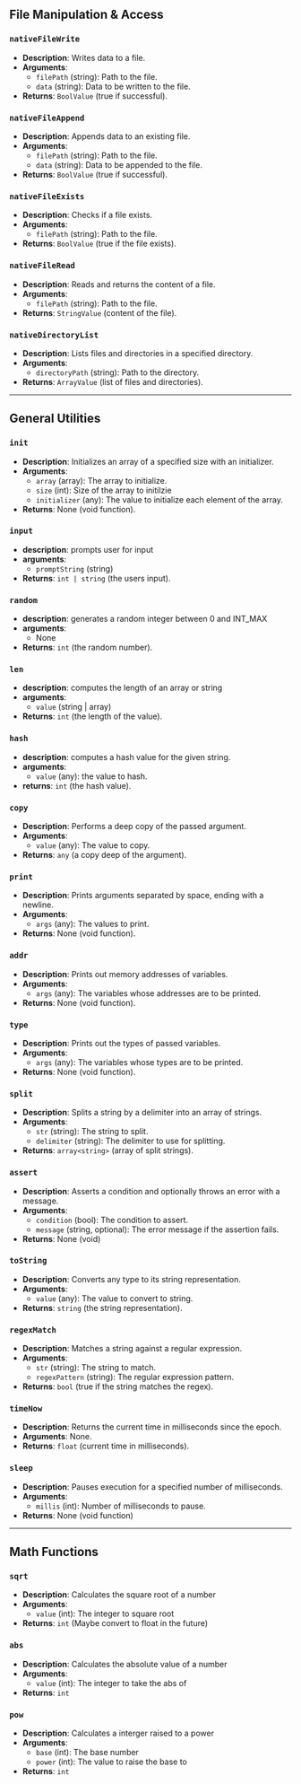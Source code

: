 ## File Manipulation & Access

### `nativeFileWrite`

- **Description**: Writes data to a file.
- **Arguments**:
  - `filePath` (string): Path to the file.
  - `data` (string): Data to be written to the file.
- **Returns**: `BoolValue` (true if successful).

### `nativeFileAppend`

- **Description**: Appends data to an existing file.
- **Arguments**:
  - `filePath` (string): Path to the file.
  - `data` (string): Data to be appended to the file.
- **Returns**: `BoolValue` (true if successful).

### `nativeFileExists`

- **Description**: Checks if a file exists.
- **Arguments**:
  - `filePath` (string): Path to the file.
- **Returns**: `BoolValue` (true if the file exists).

### `nativeFileRead`

- **Description**: Reads and returns the content of a file.
- **Arguments**:
  - `filePath` (string): Path to the file.
- **Returns**: `StringValue` (content of the file).

### `nativeDirectoryList`

- **Description**: Lists files and directories in a specified directory.
- **Arguments**:
  - `directoryPath` (string): Path to the directory.
- **Returns**: `ArrayValue` (list of files and directories).

---

## General Utilities

### `init`
- **Description**: Initializes an array of a specified size with an initializer.
- **Arguments**:
  - `array` (array): The array to initialize.
  - `size` (int): Size of the array to initilzie
  - `initializer` (any): The value to initialize each element of the array.
- **Returns**: None (void function).

### `input`
- **description**: prompts user for input 
- **arguments**:
  - `promptString` (string)
- **Returns**: `int | string` (the users input).

### `random`
- **description**: generates a random integer between 0 and INT_MAX
- **arguments**:
  - None
- **Returns**: `int` (the random number).

### `len`
- **description**: computes the length of an array or string
- **arguments**:
  - `value` (string | array)
- **Returns**: `int` (the length of the value).

### `hash`
- **description**: computes a hash value for the given string.
- **arguments**:
  - `value` (any): the value to hash.
- **returns**: `int` (the hash value).

### `copy`
- **Description**: Performs a deep copy of the passed argument.
- **Arguments**:
  - `value` (any): The value to copy.
- **Returns**: `any` (a copy deep of the argument).

### `print`
- **Description**: Prints arguments separated by space, ending with a newline.
- **Arguments**:
  - `args` (any): The values to print.
- **Returns**: None (void function).

### `addr`
- **Description**: Prints out memory addresses of variables.
- **Arguments**:
  - `args` (any): The variables whose addresses are to be printed.
- **Returns**: None (void function).

### `type`
- **Description**: Prints out the types of passed variables.
- **Arguments**:
  - `args` (any): The variables whose types are to be printed.
- **Returns**: None (void function).

### `split`
- **Description**: Splits a string by a delimiter into an array of strings.
- **Arguments**:
  - `str` (string): The string to split.
  - `delimiter` (string): The delimiter to use for splitting.
- **Returns**: `array<string>` (array of split strings).

### `assert`
- **Description**: Asserts a condition and optionally throws an error with a message.
- **Arguments**:
  - `condition` (bool): The condition to assert.
  - `message` (string, optional): The error message if the assertion fails.
- **Returns**: None (void)

### `toString`
- **Description**: Converts any type to its string representation.
- **Arguments**:
  - `value` (any): The value to convert to string.
- **Returns**: `string` (the string representation).

### `regexMatch`
- **Description**: Matches a string against a regular expression.
- **Arguments**:
  - `str` (string): The string to match.
  - `regexPattern` (string): The regular expression pattern.
- **Returns**: `bool` (true if the string matches the regex).

### `timeNow`
- **Description**: Returns the current time in milliseconds since the epoch.
- **Arguments**: None.
- **Returns**: `float` (current time in milliseconds).

### `sleep`
- **Description**: Pauses execution for a specified number of milliseconds.
- **Arguments**:
  - `millis` (int): Number of milliseconds to pause.
- **Returns**: None (void function)

---

## Math Functions

### `sqrt`
- **Description**: Calculates the square root of a number
- **Arguments**:
  - `value` (int): The integer to square root
- **Returns**: `int` (Maybe convert to float in the future)

### `abs`
- **Description**: Calculates the absolute value of a number
- **Arguments**:
  - `value` (int): The integer to take the abs of
- **Returns**: `int` 

### `pow`
- **Description**: Calculates a interger raised to a power
- **Arguments**:
  - `base` (int): The base number
  - `power` (int): The value to raise the base to
- **Returns**: `int` 
